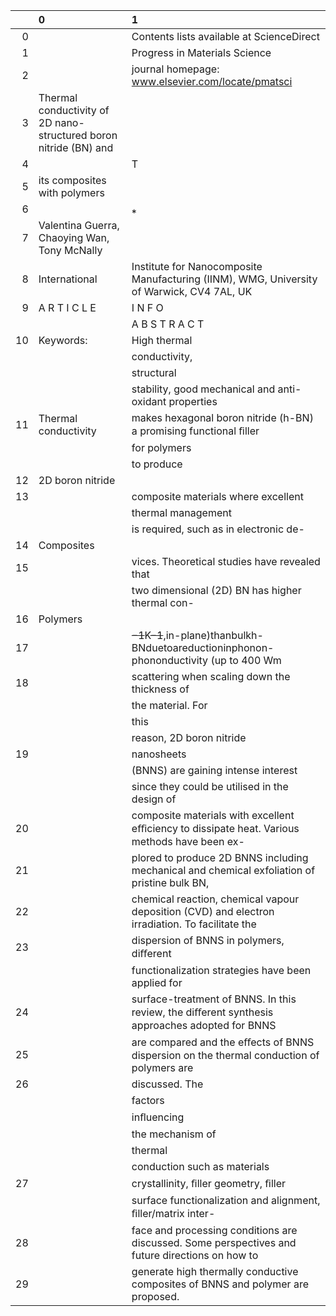 |    | 0                                                                 | 1                                                                                               |
|---:|:------------------------------------------------------------------|:------------------------------------------------------------------------------------------------|
|  0 |                                                                   | Contents lists available at ScienceDirect                                                       |
|  1 |                                                                   | Progress in Materials Science                                                                   |
|  2 |                                                                   | journal homepage: www.elsevier.com/locate/pmatsci                                               |
|  3 | Thermal conductivity of 2D nano-structured boron nitride (BN) and |                                                                                                 |
|  4 |                                                                   | T                                                                                               |
|  5 | its composites with polymers                                      |                                                                                                 |
|  6 |                                                                   | ⁎                                                                                               |
|  7 | Valentina Guerra, Chaoying Wan, Tony McNally                      |                                                                                                 |
|  8 | International                                                     | Institute for Nanocomposite Manufacturing (IINM), WMG, University of Warwick, CV4 7AL, UK       |
|  9 | A R T I C L E                                                     | I N F O                                                                                         |
|    |                                                                   | A B S T R A C T                                                                                 |
| 10 | Keywords:                                                         | High thermal                                                                                    |
|    |                                                                   | conductivity,                                                                                   |
|    |                                                                   | structural                                                                                      |
|    |                                                                   | stability, good mechanical and anti-oxidant properties                                          |
| 11 | Thermal conductivity                                              | makes hexagonal boron nitride (h-BN) a promising functional ﬁller                               |
|    |                                                                   | for polymers                                                                                    |
|    |                                                                   | to produce                                                                                      |
| 12 | 2D boron nitride                                                  |                                                                                                 |
| 13 |                                                                   | composite materials where excellent                                                             |
|    |                                                                   | thermal management                                                                              |
|    |                                                                   | is required, such as in electronic de-                                                          |
| 14 | Composites                                                        |                                                                                                 |
| 15 |                                                                   | vices. Theoretical studies have revealed that                                                   |
|    |                                                                   | two dimensional (2D) BN has higher thermal con-                                                 |
| 16 | Polymers                                                          |                                                                                                 |
| 17 |                                                                   | <s>−1</s>K<s>−1</s>,in-plane)thanbulkh-BNduetoareductioninphonon-phononductivity (up to 400 Wm  |
| 18 |                                                                   | scattering when scaling down the thickness of                                                   |
|    |                                                                   | the material. For                                                                               |
|    |                                                                   | this                                                                                            |
|    |                                                                   | reason, 2D boron nitride                                                                        |
| 19 |                                                                   | nanosheets                                                                                      |
|    |                                                                   | (BNNS) are gaining intense interest                                                             |
|    |                                                                   | since they could be utilised in the design of                                                   |
| 20 |                                                                   | composite materials with excellent eﬃciency to dissipate heat. Various methods have been ex-    |
| 21 |                                                                   | plored to produce 2D BNNS including mechanical and chemical exfoliation of pristine bulk BN,    |
| 22 |                                                                   | chemical reaction, chemical vapour deposition (CVD) and electron irradiation. To facilitate the |
| 23 |                                                                   | dispersion of BNNS in polymers, diﬀerent                                                        |
|    |                                                                   | functionalization strategies have been applied for                                              |
| 24 |                                                                   | surface-treatment of BNNS. In this review, the diﬀerent synthesis approaches adopted for BNNS   |
| 25 |                                                                   | are compared and the eﬀects of BNNS dispersion on the thermal conduction of polymers are        |
| 26 |                                                                   | discussed. The                                                                                  |
|    |                                                                   | factors                                                                                         |
|    |                                                                   | inﬂuencing                                                                                      |
|    |                                                                   | the mechanism of                                                                                |
|    |                                                                   | thermal                                                                                         |
|    |                                                                   | conduction such as materials                                                                    |
| 27 |                                                                   | crystallinity, ﬁller geometry, ﬁller                                                            |
|    |                                                                   | surface functionalization and alignment, ﬁller/matrix inter-                                    |
| 28 |                                                                   | face and processing conditions are discussed. Some perspectives and future directions on how to |
| 29 |                                                                   | generate high thermally conductive composites of BNNS and polymer are proposed.                 |